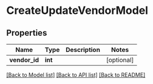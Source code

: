 # CreateUpdateVendorModel

## Properties
Name | Type | Description | Notes
------------ | ------------- | ------------- | -------------
**vendor_id** | **int** |  | [optional] 

[[Back to Model list]](../README.md#documentation-for-models) [[Back to API list]](../README.md#documentation-for-api-endpoints) [[Back to README]](../README.md)

